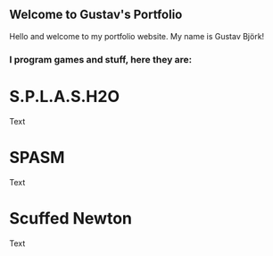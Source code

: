 ## Welcome to Gustav's Portfolio

Hello and welcome to my portfolio website. My name is Gustav Björk!

### I program games and stuff, here they are:

# S.P.L.A.S.H2O
Text

# SPASM
Text

# Scuffed Newton
Text
